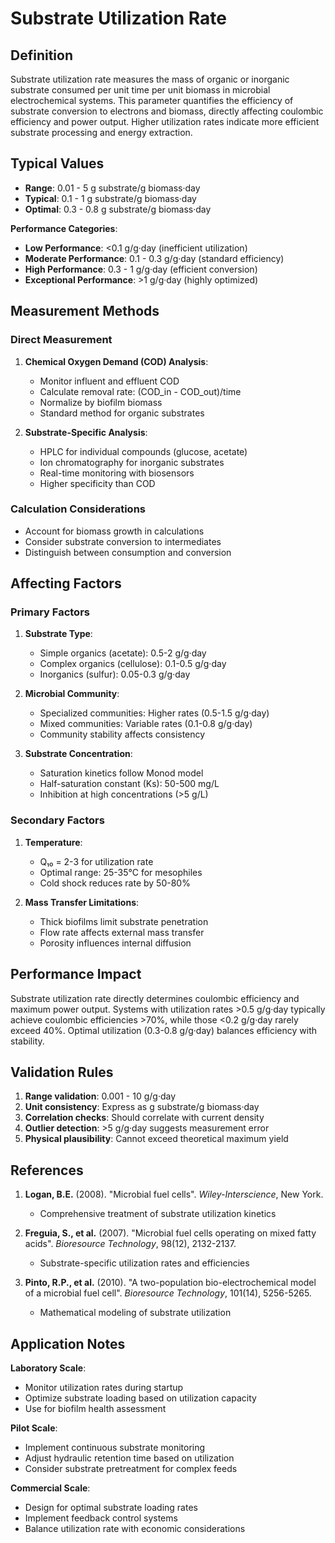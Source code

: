 <!--
Parameter ID: substrate_utilization_rate
Category: biological
Generated: 2025-01-16T10:31:00.000Z
-->

# Substrate Utilization Rate

## Definition

Substrate utilization rate measures the mass of organic or inorganic substrate
consumed per unit time per unit biomass in microbial electrochemical systems.
This parameter quantifies the efficiency of substrate conversion to electrons
and biomass, directly affecting coulombic efficiency and power output. Higher
utilization rates indicate more efficient substrate processing and energy
extraction.

## Typical Values

- **Range**: 0.01 - 5 g substrate/g biomass·day
- **Typical**: 0.1 - 1 g substrate/g biomass·day
- **Optimal**: 0.3 - 0.8 g substrate/g biomass·day

**Performance Categories**:

- **Low Performance**: <0.1 g/g·day (inefficient utilization)
- **Moderate Performance**: 0.1 - 0.3 g/g·day (standard efficiency)
- **High Performance**: 0.3 - 1 g/g·day (efficient conversion)
- **Exceptional Performance**: >1 g/g·day (highly optimized)

## Measurement Methods

### Direct Measurement

1. **Chemical Oxygen Demand (COD) Analysis**:

   - Monitor influent and effluent COD
   - Calculate removal rate: (COD_in - COD_out)/time
   - Normalize by biofilm biomass
   - Standard method for organic substrates

2. **Substrate-Specific Analysis**:
   - HPLC for individual compounds (glucose, acetate)
   - Ion chromatography for inorganic substrates
   - Real-time monitoring with biosensors
   - Higher specificity than COD

### Calculation Considerations

- Account for biomass growth in calculations
- Consider substrate conversion to intermediates
- Distinguish between consumption and conversion

## Affecting Factors

### Primary Factors

1. **Substrate Type**:

   - Simple organics (acetate): 0.5-2 g/g·day
   - Complex organics (cellulose): 0.1-0.5 g/g·day
   - Inorganics (sulfur): 0.05-0.3 g/g·day

2. **Microbial Community**:

   - Specialized communities: Higher rates (0.5-1.5 g/g·day)
   - Mixed communities: Variable rates (0.1-0.8 g/g·day)
   - Community stability affects consistency

3. **Substrate Concentration**:
   - Saturation kinetics follow Monod model
   - Half-saturation constant (Ks): 50-500 mg/L
   - Inhibition at high concentrations (>5 g/L)

### Secondary Factors

1. **Temperature**:

   - Q₁₀ = 2-3 for utilization rate
   - Optimal range: 25-35°C for mesophiles
   - Cold shock reduces rate by 50-80%

2. **Mass Transfer Limitations**:
   - Thick biofilms limit substrate penetration
   - Flow rate affects external mass transfer
   - Porosity influences internal diffusion

## Performance Impact

Substrate utilization rate directly determines coulombic efficiency and maximum
power output. Systems with utilization rates >0.5 g/g·day typically achieve
coulombic efficiencies >70%, while those <0.2 g/g·day rarely exceed 40%. Optimal
utilization (0.3-0.8 g/g·day) balances efficiency with stability.

## Validation Rules

1. **Range validation**: 0.001 - 10 g/g·day
2. **Unit consistency**: Express as g substrate/g biomass·day
3. **Correlation checks**: Should correlate with current density
4. **Outlier detection**: >5 g/g·day suggests measurement error
5. **Physical plausibility**: Cannot exceed theoretical maximum yield

## References

1. **Logan, B.E.** (2008). "Microbial fuel cells". _Wiley-Interscience_, New
   York.

   - Comprehensive treatment of substrate utilization kinetics

2. **Freguia, S., et al.** (2007). "Microbial fuel cells operating on mixed
   fatty acids". _Bioresource Technology_, 98(12), 2132-2137.

   - Substrate-specific utilization rates and efficiencies

3. **Pinto, R.P., et al.** (2010). "A two-population bio-electrochemical model
   of a microbial fuel cell". _Bioresource Technology_, 101(14), 5256-5265.
   - Mathematical modeling of substrate utilization

## Application Notes

**Laboratory Scale**:

- Monitor utilization rates during startup
- Optimize substrate loading based on utilization capacity
- Use for biofilm health assessment

**Pilot Scale**:

- Implement continuous substrate monitoring
- Adjust hydraulic retention time based on utilization
- Consider substrate pretreatment for complex feeds

**Commercial Scale**:

- Design for optimal substrate loading rates
- Implement feedback control systems
- Balance utilization rate with economic considerations
